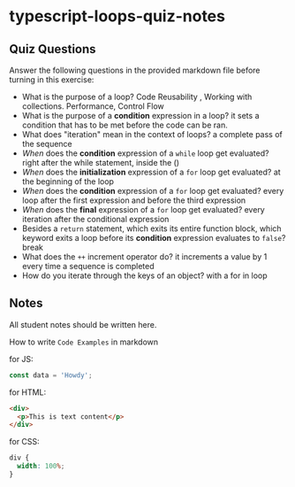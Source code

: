 # typescript-loops-quiz-notes

## Quiz Questions

Answer the following questions in the provided markdown file before turning in this exercise:

- What is the purpose of a loop?
  Code Reusability , Working with collections. Performance, Control Flow
- What is the purpose of a **condition** expression in a loop?
  it sets a condition that has to be met before the code can be ran.
- What does "iteration" mean in the context of loops?
  a complete pass of the sequence
- _When_ does the **condition** expression of a `while` loop get evaluated?
  right after the while statement, inside the ()
- _When_ does the **initialization** expression of a `for` loop get evaluated?
  at the beginning of the loop
- _When_ does the **condition** expression of a `for` loop get evaluated?
  every loop after the first expression and before the third expression
- _When_ does the **final** expression of a `for` loop get evaluated?
  every iteration after the conditional expression
- Besides a `return` statement, which exits its entire function block, which keyword exits a loop before its **condition** expression evaluates to `false`?
  break
- What does the `++` increment operator do?
  it increments a value by 1 every time a sequence is completed
- How do you iterate through the keys of an object?
  with a for in loop

## Notes

All student notes should be written here.

How to write `Code Examples` in markdown

for JS:

```javascript
const data = 'Howdy';
```

for HTML:

```html
<div>
  <p>This is text content</p>
</div>
```

for CSS:

```css
div {
  width: 100%;
}
```
